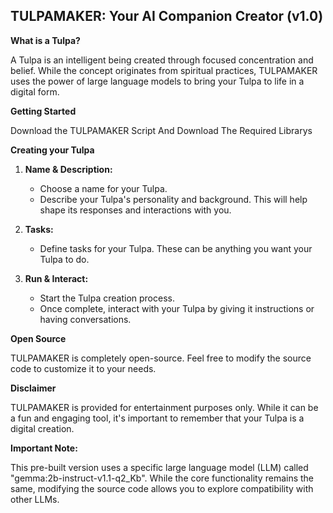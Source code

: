 ## TULPAMAKER: Your AI Companion Creator (v1.0)

**What is a Tulpa?**

A Tulpa is an intelligent being created through focused concentration and belief. While the concept originates from spiritual practices, TULPAMAKER uses the power of large language models to bring your Tulpa to life in a digital form.

**Getting Started**

Download the TULPAMAKER Script And Download The Required Librarys

**Creating your Tulpa**

1. **Name & Description:**
    - Choose a name for your Tulpa.
    - Describe your Tulpa's personality and background. This will help shape its responses and interactions with you.

2. **Tasks:**
    - Define tasks for your Tulpa. These can be anything you want your Tulpa to do.

3. **Run & Interact:**
    - Start the Tulpa creation process.
    - Once complete, interact with your Tulpa by giving it instructions or having conversations.

**Open Source**

TULPAMAKER is completely open-source. Feel free to modify the source code to customize it to your needs.

**Disclaimer**

TULPAMAKER is provided for entertainment purposes only. While it can be a fun and engaging tool, it's important to remember that your Tulpa is a digital creation.

**Important Note:**

This pre-built version uses a specific large language model (LLM) called "gemma:2b-instruct-v1.1-q2_Kb". While the core functionality remains the same, modifying the source code allows you to explore compatibility with other LLMs.

